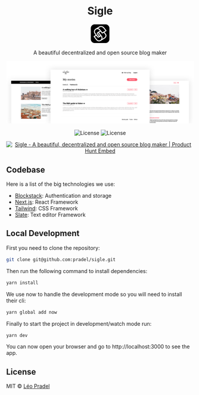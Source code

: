 <h1 align="center">Sigle</h1>

<p align="center">
  <img src="https://raw.githubusercontent.com/pradel/sigle/master/public/icon-192x192.png" height="50">
</p>

<p align="center">
  A beautiful decentralized and open source blog maker
</p>

<p align="center">
  <img src="https://raw.githubusercontent.com/pradel/sigle/master/assets/screens.png">
</p>

<p align="center">
  <img src="https://badgen.net/travis/pradel/sigle" alt="License">
  <img src="https://badgen.net/badge/license/MIT/blue" alt="License">
</p>

<p align="center">
  <a href="https://www.producthunt.com/posts/sigle?utm_source=badge-featured&utm_medium=badge&utm_souce=badge-sigle" target="_blank"><img src="https://api.producthunt.com/widgets/embed-image/v1/featured.svg?post_id=145305&theme=light" alt="Sigle - A beautiful, decentralized and open source blog maker | Product Hunt Embed" style="width: 250px; height: 54px;" width="250px" height="54px" /></a>
</p>

## Codebase

Here is a list of the big technologies we use:

- [Blockstack](https://blockstack.org/): Authentication and storage
- [Next.js](https://nextjs.org/): React Framework
- [Tailwind](https://tailwindcss.com/): CSS Framework
- [Slate](https://www.slatejs.org/): Text editor Framework

## Local Development

First you need to clone the repository:

```sh
git clone git@github.com:pradel/sigle.git
```

Then run the following command to install dependencies:

```sh
yarn install
```

We use now to handle the development mode so you will need to install their cli:

```sh
yarn global add now
```

Finally to start the project in development/watch mode run:

```sh
yarn dev
```

You can now open your browser and go to http://localhost:3000 to see the app.

## License

MIT © [Léo Pradel](https://www.leopradel.com/)

